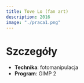 ```yaml
---
title: Tove Lo (fan art)
description: 2016
image: "./praca1.png"
---
```

# Szczegóły

* **Technika**: fotomanipulacja
* **Program**: GIMP 2